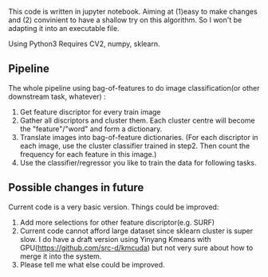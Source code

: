 This code is written in jupyter notebook. Aiming at (1)easy to make changes and (2) convinient to have a shallow try on this algorithm. So I won't be adapting it into an executable file.


Using Python3
Requires CV2, numpy, sklearn.

Pipeline
----------------
The whole pipeline using bag-of-features to do image classification(or other downstream task, whatever) :
1. Get feature discriptor for every train image
2. Gather all discriptors and cluster them. Each cluster centre will become the "feature"/"word" and form a dictionary.
3. Translate images into bag-of-feature dictionaries. (For each discriptor in each image, use the cluster classifier trained in step2. Then count the frequency for each feature in this image.)
4. Use the classifier/regressor you like to train the data for following tasks.

Possible changes in future
----------------
Current code is a very basic version. Things could be improved:
1. Add more selections for other feature discriptor(e.g. SURF)
2. Current code cannot afford large dataset since sklearn cluster is super slow. I do have a draft version using Yinyang Kmeans with GPU(https://github.com/src-d/kmcuda) but not very sure about how to merge it into the system.
3. Please tell me what else could be improved.
